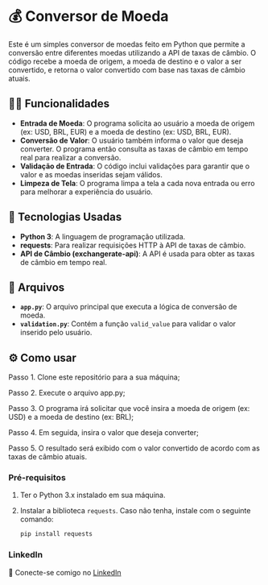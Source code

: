 # 💰 Conversor de Moeda

Este é um simples conversor de moedas feito em Python que permite a conversão entre diferentes moedas utilizando a API de taxas de câmbio. O código recebe a moeda de origem, a moeda de destino e o valor a ser convertido, e retorna o valor convertido com base nas taxas de câmbio atuais.

## 👨‍💻 Funcionalidades

- **Entrada de Moeda**: O programa solicita ao usuário a moeda de origem (ex: USD, BRL, EUR) e a moeda de destino (ex: USD, BRL, EUR).
- **Conversão de Valor**: O usuário também informa o valor que deseja converter. O programa então consulta as taxas de câmbio em tempo real para realizar a conversão.
- **Validação de Entrada**: O código inclui validações para garantir que o valor e as moedas inseridas sejam válidos.
- **Limpeza de Tela**: O programa limpa a tela a cada nova entrada ou erro para melhorar a experiência do usuário.

## 🚀 Tecnologias Usadas

- **Python 3**: A linguagem de programação utilizada.
- **requests**: Para realizar requisições HTTP à API de taxas de câmbio.
- **API de Câmbio (exchangerate-api)**: A API é usada para obter as taxas de câmbio em tempo real.

## 📁 Arquivos

- **`app.py`**: O arquivo principal que executa a lógica de conversão de moeda.
- **`validation.py`**: Contém a função `valid_value` para validar o valor inserido pelo usuário.

## ⚙️ Como usar

Passo 1. Clone este repositório para a sua máquina;

Passo 2. Execute o arquivo app.py;

Passo 3. O programa irá solicitar que você insira a moeda de origem (ex: USD) e a moeda de destino (ex: BRL);

Passo 4. Em seguida, insira o valor que deseja converter;

Passo 5. O resultado será exibido com o valor convertido de acordo com as taxas de câmbio atuais.

### Pré-requisitos

1. Ter o Python 3.x instalado em sua máquina.
2. Instalar a biblioteca `requests`. Caso não tenha, instale com o seguinte comando:

   ```bash
   pip install requests
   
### LinkedIn

🔗 Conecte-se comigo no [LinkedIn](https://www.linkedin.com/in/bruno-rodrigues-923a61155)

   





